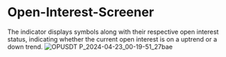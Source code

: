 # Open-Interest-Screener

The indicator displays symbols along with their respective open interest status, indicating whether the current open interest is on a uptrend or a down trend.
![OPUSDT P_2024-04-23_00-19-51_27bae](https://github.com/Octa0001/Open-Interest-Screener/assets/167818404/a7a6944f-af37-4895-ad8f-a0556f8f8a49)
